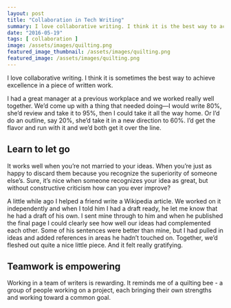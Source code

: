 ```yaml
---
layout: post
title: "Collaboration in Tech Writing"
summary: I love collaborative writing. I think it is the best way to achieve excellence in a piece of written work.
date: "2016-05-19"
tags: [ collaboration ]
image: /assets/images/quilting.png
featured_image_thumbnail: /assets/images/quilting.png
featured_image: /assets/images/quilting.png
---
```


I love collaborative writing. I think it is sometimes the best way to achieve excellence in a piece of written work.

I had a great manager at a previous workplace and we worked really well together. We’d come up with a thing that needed doing—I would write 80%, she’d review and take it to 95%, then I could take it all the way home. Or I’d do an outline, say 20%, she’d take it in a new direction to 60%. I’d get the flavor and run with it and we’d both get it over the line.

## Learn to let go

It works well when you’re not married to your ideas. When you’re just as happy to discard them because you recognize the superiority of someone else’s. Sure, it’s nice when someone recognizes your idea as great, but without constructive criticism how can you ever improve?

A little while ago I helped a friend write a Wikipedia article. We worked on it independently and when I told him I had a draft ready, he let me know that he had a draft of his own. I sent mine through to him and when he published the final page I could clearly see how well our ideas had complemented each other. Some of his sentences were better than mine, but I had pulled in ideas and added references in areas he hadn’t touched on. Together, we’d fleshed out quite a nice little piece. And it felt really gratifying.

## Teamwork is empowering

Working in a team of writers is rewarding. It reminds me of a quilting bee - a group of people working on a project, each bringing their own strengths and working toward a common goal.

